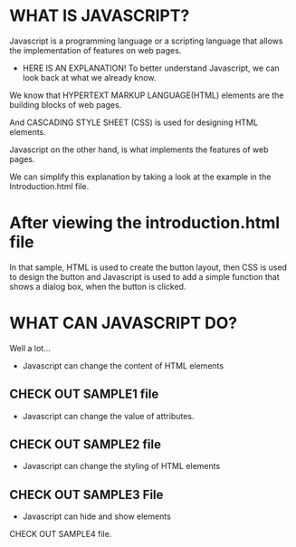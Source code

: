 # WHAT IS JAVASCRIPT?

Javascript is a programming language or a scripting language that allows the implementation of features on web pages.

* HERE IS AN EXPLANATION!
To better understand Javascript, we can look back at what we already know.

We know that HYPERTEXT MARKUP LANGUAGE(HTML) elements are the building blocks of web pages.

And CASCADING STYLE SHEET (CSS) is used for designing HTML elements.

Javascript on the other hand, is what implements the features of web pages.

We can simplify this explanation by taking a look at the example in the Introduction.html file.



# After viewing the introduction.html file 

In that sample, HTML is used to create the button layout, then CSS is used to design the button and Javascript is used to add a simple function that shows a dialog box, when the button is clicked.


# WHAT CAN JAVASCRIPT DO?

Well a lot...
* Javascript can change the content of HTML elements

CHECK OUT SAMPLE1 file
-----------------------------------------

* Javascript can change the value of attributes.

CHECK OUT SAMPLE2 file
-----------------------------------------

* Javascript can change the styling of HTML elements

CHECK OUT SAMPLE3 File
-----------------------------------------

* Javascript can hide and show elements

CHECK OUT SAMPLE4 file.